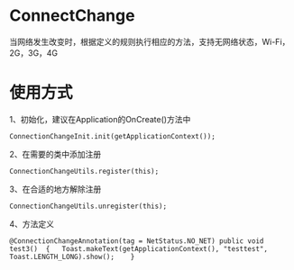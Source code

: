 # ConnectChange
当网络发生改变时，根据定义的规则执行相应的方法，支持无网络状态，Wi-Fi，2G，3G，4G
# 使用方式
1、初始化，建议在Application的OnCreate()方法中

`
ConnectionChangeInit.init(getApplicationContext());
`

2、在需要的类中添加注册

`
ConnectionChangeUtils.register(this);
`

3、在合适的地方解除注册

`
ConnectionChangeUtils.unregister(this);
`

4、方法定义

`
@ConnectionChangeAnnotation(tag = NetStatus.NO_NET)
public void test3() 
{  
   Toast.makeText(getApplicationContext(), "testtest", Toast.LENGTH_LONG).show();   
}
`



